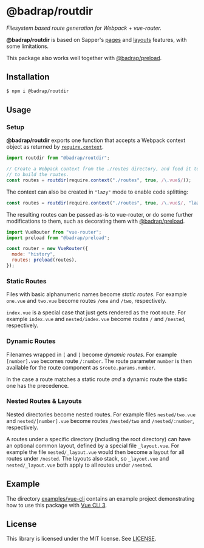 # @badrap/routdir

_Filesystem based route generation for Webpack + vue-router._

**@badrap/routdir** is based on Sapper's [pages](https://sapper.svelte.technology/guide#pages) and [layouts](https://sapper.svelte.technology/guide#layouts) features, with some limitations.

This package also works well together with [@badrap/preload](https://github.com/badrap/preload).

## Installation

```sh
$ npm i @badrap/routdir
```

## Usage

### Setup

**@badrap/routdir** exports one function that accepts a Webpack context object as returned by [`require.context`](https://webpack.js.org/guides/dependency-management/#require-context).

```js
import routdir from "@badrap/routdir";

// Create a Webpack context from the ./routes directory, and feed it to routdir
// to build the routes.
const routes = routdir(require.context("./routes", true, /\.vue$/));
```

The context can also be created in `"lazy"` mode to enable code splitting:

```js
const routes = routdir(require.context("./routes", true, /\.vue$/, "lazy"));
```

The resulting routes can be passed as-is to vue-router, or do some further modifications to them, such as decorating them with [@badrap/preload](https://github.com/badrap/preload).

```js
import VueRouter from "vue-router";
import preload from "@badrap/preload";

const router = new VueRouter({
  mode: "history",
  routes: preload(routes),
});
```

### Static Routes

Files with basic alphanumeric names become _static routes_. For example `one.vue` and `two.vue` become routes `/one` and `/two`, respectively.

`index.vue` is a special case that just gets rendered as the root route. For example `index.vue` and `nested/index.vue` become routes `/` and `/nested`, respectively.

### Dynamic Routes

Filenames wrapped in `[` and `]` become _dynamic routes_. For example `[number].vue` becomes route `/:number`. The route parameter `number` is then available for the route component as `$route.params.number`.

In the case a route matches a static route _and_ a dynamic route the static one has the precedence.

### Nested Routes & Layouts

Nested directories become nested routes. For example files `nested/two.vue` and `nested/[number].vue` become routes `/nested/two` and `/nested/:number`, respectively.

A routes under a specific directory (including the root directory) can have an optional common layout, defined by a special file `_layout.vue`. For example the file `nested/_layout.vue` would then become a layout for all routes under `/nested`. The layouts also stack, so `_layout.vue` and `nested/_layout.vue` both apply to all routes under `/nested`.

## Example

The directory [examples/vue-cli](./examples/vue-cli) contains an example project
demonstrating how to use this package with [Vue CLI 3](https://cli.vuejs.org/).

## License

This library is licensed under the MIT license. See [LICENSE](./LICENSE).
